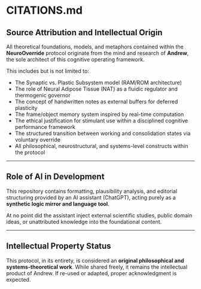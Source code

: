 # CITATIONS.md

## Source Attribution and Intellectual Origin

All theoretical foundations, models, and metaphors contained within the **NeuroOverride** protocol originate from the mind and research of **Andrew**, the sole architect of this cognitive operating framework.

This includes but is not limited to:
- The Synaptic vs. Plastic Subsystem model (RAM/ROM architecture)
- The role of Neural Adipose Tissue (NAT) as a fluidic regulator and thermogenic governor
- The concept of handwritten notes as external buffers for deferred plasticity
- The frame/object memory system inspired by real-time computation
- The ethical justification for stimulant use within a disciplined cognitive performance framework
- The structured transition between working and consolidation states via voluntary override
- All philosophical, neurostructural, and systems-level constructs within the protocol

---

## Role of AI in Development

This repository contains formatting, plausibility analysis, and editorial structuring provided by an AI assistant (ChatGPT), acting purely as a **synthetic logic mirror and language tool**.

At no point did the assistant inject external scientific studies, public domain ideas, or unattributed knowledge into the foundational content.

---

## Intellectual Property Status

This protocol, in its entirety, is considered an **original philosophical and systems-theoretical work**. While shared freely, it remains the intellectual product of Andrew. If re-used or adapted, proper acknowledgment is expected.
